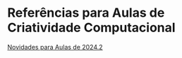 # Referências para Aulas de Criatividade Computacional

[Novidades para Aulas de 2024.2](2024_2_news.md)

